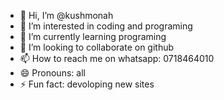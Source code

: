 - 👋 Hi, I’m @kushmonah
- 👀 I’m interested in coding and programing
- 🌱 I’m currently learning programing
- 💞️ I’m looking to collaborate on github
- 📫 How to reach me on whatsapp: 0718464010
- 😄 Pronouns: all
- ⚡ Fun fact: devoloping new sites

<!---
kushmonah/kushmonah is a ✨ special ✨ repository because its `README.md` (this file) appears on your GitHub profile.
You can click the Preview link to take a look at your changes.
--->
